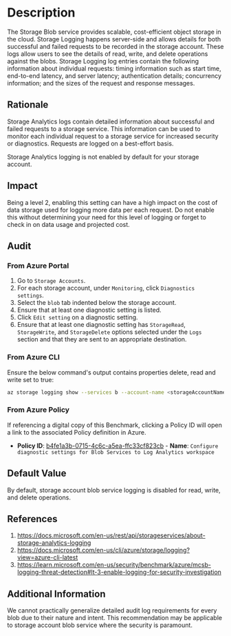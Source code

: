 # Description

The Storage Blob service provides scalable, cost-efficient object storage in the cloud. Storage Logging happens server-side and allows details for both successful and failed requests to be recorded in the storage account. These logs allow users to see the details of read, write, and delete operations against the blobs. Storage Logging log entries contain the following information about individual requests: timing information such as start time, end-to-end latency, and server latency; authentication details; concurrency information; and the sizes of the request and response messages.

## Rationale

Storage Analytics logs contain detailed information about successful and failed requests to a storage service. This information can be used to monitor each individual request to a storage service for increased security or diagnostics. Requests are logged on a best-effort basis.

Storage Analytics logging is not enabled by default for your storage account.

## Impact

Being a level 2, enabling this setting can have a high impact on the cost of data storage used for logging more data per each request. Do not enable this without determining your need for this level of logging or forget to check in on data usage and projected cost.

## Audit

### From Azure Portal

1. Go to `Storage Accounts`.
2. For each storage account, under `Monitoring`, click `Diagnostics settings`.
3. Select the `blob` tab indented below the storage account.
4. Ensure that at least one diagnostic setting is listed.
5. Click `Edit setting` on a diagnostic setting.
6. Ensure that at least one diagnostic setting has `StorageRead`, `StorageWrite`, and `StorageDelete` options selected under the `Logs` section and that they are sent to an appropriate destination.

### From Azure CLI

Ensure the below command's output contains properties delete, read and write set to true:

```sh
az storage logging show --services b --account-name <storageAccountName>
```

### From Azure Policy

If referencing a digital copy of this Benchmark, clicking a Policy ID will open a link to the associated Policy definition in Azure.

- **Policy ID**: [b4fe1a3b-0715-4c6c-a5ea-ffc33cf823cb](https://portal.azure.com/#view/Microsoft_Azure_Policy/PolicyDetailBlade/definitionId/%2Fproviders%2FMicrosoft.Authorization%2FpolicyDefinitions%2Fb4fe1a3b-0715-4c6c-a5ea-ffc33cf823cb) - **Name**: `Configure diagnostic settings for Blob Services to Log Analytics workspace`

## Default Value

By default, storage account blob service logging is disabled for read, write, and delete operations.

## References

1. <https://docs.microsoft.com/en-us/rest/api/storageservices/about-storage-analytics-logging>
2. <https://docs.microsoft.com/en-us/cli/azure/storage/logging?view=azure-cli-latest>
3. <https://learn.microsoft.com/en-us/security/benchmark/azure/mcsb-logging-threat-detection#lt-3-enable-logging-for-security-investigation>

## Additional Information

We cannot practically generalize detailed audit log requirements for every blob due to their nature and intent. This recommendation may be applicable to storage account blob service where the security is paramount.
